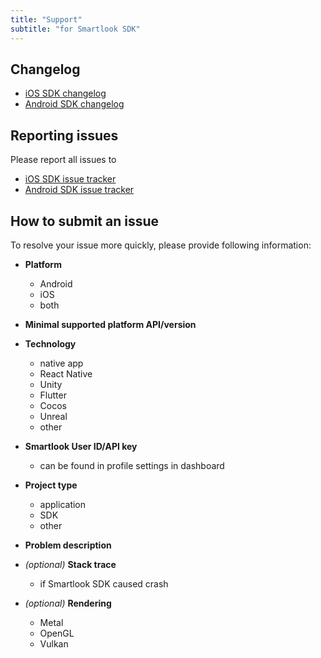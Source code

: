 ```yaml
---
title: "Support"
subtitle: "for Smartlook SDK"
---
```


## Changelog

- [iOS SDK changelog](https://github.com/smartlook/smartlook-ios-sdk)
- [Android SDK changelog](https://github.com/smartlook/smartlook-android-sdk)

## Reporting issues

Please report all issues to
- [iOS SDK issue tracker](https://github.com/smartlook/smartlook-ios-sdk/issues)
- [Android SDK issue tracker](https://github.com/smartlook/smartlook-android-sdk/issues)

## How to submit an issue

To resolve your issue more quickly, please provide following information:

- **Platform**
    - Android
    - iOS
    - both

- **Minimal supported platform API/version**

- **Technology**
    - native app
    - React Native
    - Unity
    - Flutter
    - Cocos
    - Unreal
    - other

- **Smartlook User ID/API key**
    - can be found in profile settings in dashboard

- **Project type**
    - application
    - SDK
    - other

- **Problem description**

- *(optional)* **Stack trace**
    - if Smartlook SDK caused crash

- *(optional)* **Rendering**
    - Metal
    - OpenGL
    - Vulkan
